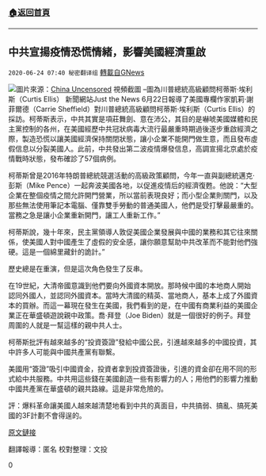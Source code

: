 ###  [:house:返回首頁](https://github.com/ourhimalayas/txt)
---

## 中共宣揚疫情恐慌情緒，影響美國經濟重啟
`2020-06-24 07:40 秘密翻译组` [轉載自GNews](https://gnews.org/zh-hant/244200/)

![](https://s3.amazonaws.com/gnews-media-offload/wp-content/uploads/2020/06/24071953/Picture-1-126.png)圖片來源：[China Uncensored](https://www.youtube.com/watch?v=RxZZyv5NSG8&amp;feature=youtu.be) 視頻截圖 –圖為川普總統高級顧問柯蒂斯·埃利斯（Curtis Ellis）
新聞網站Just the News 6月22日報導了美國專欄作家凱莉·謝菲爾德（Carrie Sheffield）對川普總統高級顧問柯蒂斯·埃利斯（Curtis Ellis）的採訪。柯蒂斯表示，中共其實是項莊舞劍、意在沛公，其目的是嚇唬美國媒體和民主黨控制的各州，在美國經歷中共冠狀病毒大流行最嚴重時期過後逐步重啟經濟之際，製造恐慌以讓美國經濟保持關閉狀態，讓小企業不能開門做生意，而且發布虛假信息以分裂美國人。此前，中共發出第二波疫情爆發信息，高調宣揚北京處於疫情戰時狀態，發布確診了57個病例。

柯蒂斯曾是2016年特朗普總統競選活動的高級政策顧問，今年一直與副總統邁克·彭斯（Mike Pence）一起奔波美國各地，以促進疫情后的經濟復甦。他說：“大型企業在整個疫情之間允許開門營業，所以當前表現良好；而小型企業則關門，以及那些無法使用筆記本電腦、僅靠雙手勞動的普通美國人，他們是受打擊最嚴重的。當務之急是讓小企業重新開門，讓工人重新工作。”

柯蒂斯說，幾十年來，民主黨領導人敦促美國企業發展與中國的業務和其它往來關係，使美國人對中國產生了虛假的安全感，讓你願意幫助中共改革而不能對他們強硬。這是一個綿里藏針的詭計。”

歷史總是在重演，但是這次角色發生了反串。

在19世紀，大清帝國意識到他們要向外國資本開放。那時候中國的本地商人開始認同外國人，並認同外國資本。當時大清國的精英、當地商人，基本上成了外國資本的買辦。而這一幕現在發生在美國，我們看到的是，在中國有商業利益的美國企業正在華盛頓遊說親中政策。喬·拜登（Joe Biden）就是一個很好的例子。拜登周圍的人就是一幫這樣的親中共人士。

柯蒂斯批評有越來越多的“投資簽證”發給中國公民，引進越來越多的中國投資，其中許多人可能與中國共產黨有聯繫。

美國用“簽證”吸引中國資金，投資者拿到投資簽證後，引進的資金卻在用不同的形式給中共服務。中共用這些錢在美國創造一些有影響力的人；用他們的影響力推動中國共產黨在華盛頓的親共路線。這是非常危險的。

評：爆料革命讓美國人越來越清楚地看到中共的真面目，中共搞弱、搞亂、搞死美國的3F計劃不會得逞的。

[原文鏈接](https://justthenews.com/politics-policy/trump-policy-adviser-china-trying-spook-us-media-dem-governors-keep-covid-economy)

翻譯報導：匿名
校對整理：文投

0
